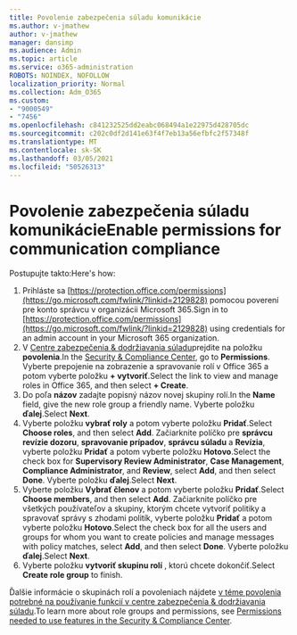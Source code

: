 ```yaml
---
title: Povolenie zabezpečenia súladu komunikácie
ms.author: v-jmathew
author: v-jmathew
manager: dansimp
ms.audience: Admin
ms.topic: article
ms.service: o365-administration
ROBOTS: NOINDEX, NOFOLLOW
localization_priority: Normal
ms.collection: Adm_O365
ms.custom:
- "9000549"
- "7456"
ms.openlocfilehash: c841232525dd2eabc068494a1e22975d428705dc
ms.sourcegitcommit: c202c0df2d141e63f4f7eb13a56efbfc2f57348f
ms.translationtype: MT
ms.contentlocale: sk-SK
ms.lasthandoff: 03/05/2021
ms.locfileid: "50526313"
---
```

# <a name="enable-permissions-for-communication-compliance"></a><span data-ttu-id="8df3d-102">Povolenie zabezpečenia súladu komunikácie</span><span class="sxs-lookup"><span data-stu-id="8df3d-102">Enable permissions for communication compliance</span></span>

<span data-ttu-id="8df3d-103">Postupujte takto:</span><span class="sxs-lookup"><span data-stu-id="8df3d-103">Here's how:</span></span>

1. <span data-ttu-id="8df3d-104">Prihláste sa [https://protection.office.com/permissions](https://go.microsoft.com/fwlink/?linkid=2129828) pomocou poverení pre konto správcu v organizácii Microsoft 365.</span><span class="sxs-lookup"><span data-stu-id="8df3d-104">Sign in to [https://protection.office.com/permissions](https://go.microsoft.com/fwlink/?linkid=2129828) using credentials for an admin account in your Microsoft 365 organization.</span></span>
2. <span data-ttu-id="8df3d-105">V [Centre zabezpečenia & dodržiavania súladu](https://go.microsoft.com/fwlink/?linkid=2101341)prejdite na položku **povolenia**.</span><span class="sxs-lookup"><span data-stu-id="8df3d-105">In the [Security & Compliance Center](https://go.microsoft.com/fwlink/?linkid=2101341), go to **Permissions**.</span></span> <span data-ttu-id="8df3d-106">Vyberte prepojenie na zobrazenie a spravovanie rolí v Office 365 a potom vyberte položku **\+ vytvoriť**.</span><span class="sxs-lookup"><span data-stu-id="8df3d-106">Select the link to view and manage roles in Office 365, and then select **\+ Create**.</span></span>
3. <span data-ttu-id="8df3d-107">Do poľa **názov** zadajte popisný názov novej skupiny rolí.</span><span class="sxs-lookup"><span data-stu-id="8df3d-107">In the **Name** field, give the new role group a friendly name.</span></span> <span data-ttu-id="8df3d-108">Vyberte položku **ďalej**.</span><span class="sxs-lookup"><span data-stu-id="8df3d-108">Select **Next**.</span></span>
4. <span data-ttu-id="8df3d-109">Vyberte položku **vybrať roly** a potom vyberte položku **Pridať**.</span><span class="sxs-lookup"><span data-stu-id="8df3d-109">Select **Choose roles**, and then select **Add**.</span></span> <span data-ttu-id="8df3d-110">Začiarknite políčko pre **správcu revízie dozoru**, **spravovanie prípadov**, **správcu súladu** a **Revízia**, vyberte položku **Pridať** a potom vyberte položku **Hotovo**.</span><span class="sxs-lookup"><span data-stu-id="8df3d-110">Select the check box for **Supervisory Review Administrator**, **Case Management**, **Compliance Administrator**, and **Review**, select **Add**, and then select **Done**.</span></span> <span data-ttu-id="8df3d-111">Vyberte položku **ďalej**.</span><span class="sxs-lookup"><span data-stu-id="8df3d-111">Select **Next**.</span></span>
5. <span data-ttu-id="8df3d-112">Vyberte položku **Vybrať členov** a potom vyberte položku **Pridať**.</span><span class="sxs-lookup"><span data-stu-id="8df3d-112">Select **Choose members**, and then select **Add**.</span></span> <span data-ttu-id="8df3d-113">Začiarknite políčko pre všetkých používateľov a skupiny, ktorým chcete vytvoriť politiky a spravovať správy s zhodami politík, vyberte položku **Pridať** a potom vyberte položku **Hotovo**.</span><span class="sxs-lookup"><span data-stu-id="8df3d-113">Select the check box for all the users and groups for whom you want to create policies and manage messages with policy matches, select **Add**, and then select **Done**.</span></span> <span data-ttu-id="8df3d-114">Vyberte položku **ďalej**.</span><span class="sxs-lookup"><span data-stu-id="8df3d-114">Select **Next**.</span></span>
6. <span data-ttu-id="8df3d-115">Vyberte položku **vytvoriť skupinu rolí** , ktorú chcete dokončiť.</span><span class="sxs-lookup"><span data-stu-id="8df3d-115">Select **Create role group** to finish.</span></span>

<span data-ttu-id="8df3d-116">Ďalšie informácie o skupinách rolí a povoleniach nájdete [v téme povolenia potrebné na používanie funkcií v centre zabezpečenia & dodržiavania súladu](https://go.microsoft.com/fwlink/?linkid=2114184).</span><span class="sxs-lookup"><span data-stu-id="8df3d-116">To learn more about role groups and permissions, see [Permissions needed to use features in the Security & Compliance Center](https://go.microsoft.com/fwlink/?linkid=2114184).</span></span>
